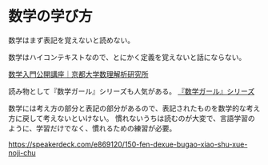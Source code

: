 # 数学の学び方

数学はまず表記を覚えないと読めない。

数学はハイコンテキストなので、とにかく定義を覚えないと話にならない。

[数学入門公開講座｜京都大学数理解析研究所](https://www.kurims.kyoto-u.ac.jp/kouza/index.html)

読み物として『数学ガール』シリーズも人気がある。
[『数学ガール』シリーズ](https://www.hyuki.com/girl/)

数学には考え方の部分と表記の部分があるので、表記されたものを数学的な考え方に戻して考えないといけない。
慣れないうちは読むのが大変で、言語学習のように、学習だけでなく、慣れるための練習が必要。

https://speakerdeck.com/e869120/150-fen-dexue-bugao-xiao-shu-xue-noji-chu
